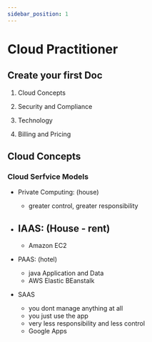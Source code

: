 ```yaml
---
sidebar_position: 1
---
```


# Cloud Practitioner

## Create your first Doc

1. Cloud Concepts

2. Security and Compliance

3. Technology

4. Billing and Pricing

## Cloud Concepts


### Cloud Serfvice Models

- Private Computing: (house) 
  - greater control, greater responsibility

- IAAS: (House - rent)
  - 
  - Amazon EC2


- PAAS:  (hotel)

  - java Application and Data
  - AWS Elastic BEanstalk


- SAAS
  - you dont manage anything at all
  - you just use the app
  - very less responsibility and less control
  - Google Apps
